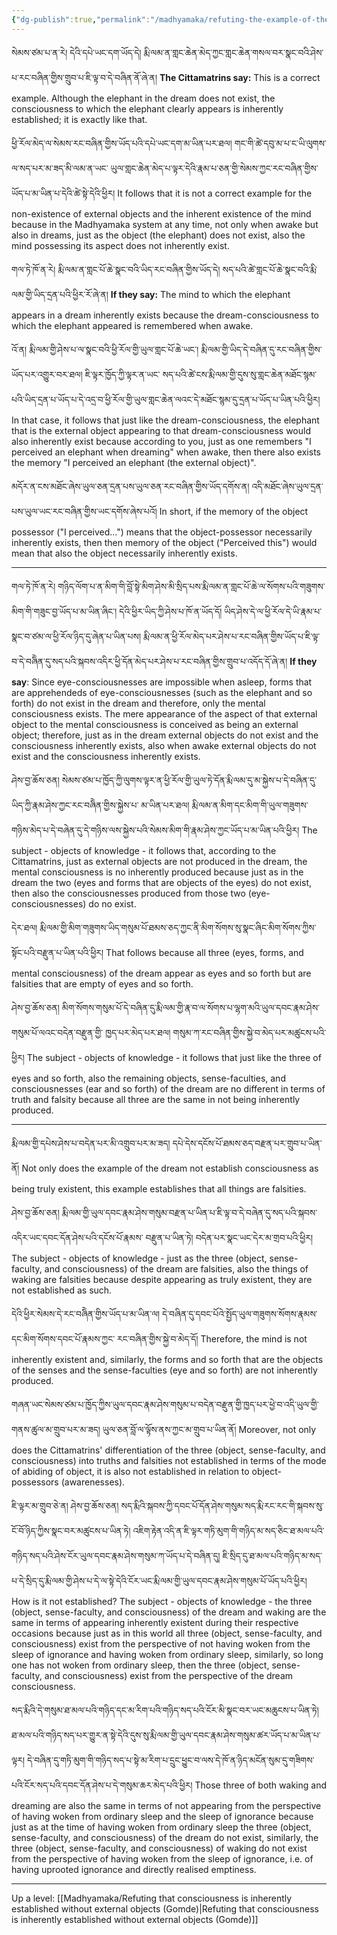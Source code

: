 ```yaml
---
{"dg-publish":true,"permalink":"/madhyamaka/refuting-the-example-of-the-dream/"}
---
```


སེམས་ཙམ་པ་ན་རེ། དེའི་དཔེ་ཡང་དག་ཡོད་དེ། རྨི་ལམ་ན་གླང་ཆེན་མེད་ཀྱང་གླང་ཆེན་གསལ་བར་སྣང་བའི་ཤེས་པ་རང་བཞིན་གྱིས་གྲུབ་པ་ཇི་ལྟ་བ་དེ་བཞིན་ནོ་ཞེ་ན།
**The Cittamatrins say:** This is a correct example. Although the elephant in the dream does not exist, the consciousness to which the elephant clearly appears is inherently established; it is exactly like that.

ཕྱི་རོལ་མེད་ལ་སེམས་རང་བཞིན་གྱིས་ཡོད་པའི་དཔེ་ཡང་དག་མ་ཡིན་པར་ཐལ། གང་གི་ཚེ་དབུ་མ་པ་ང་ཡི་ལུགས་ལ་སད་པར་མ་ཟད་མི་ལམ་ན་ཡང་
ཡུལ་གླང་ཆེན་མེད་པ་ལྟར་དེའི་རྣམ་པ་ཅན་གྱི་སེམས་ཀྱང་རང་བཞིན་གྱིས་ཡོད་པ་མ་ཡིན་པ་དེའི་ཚེ་སྟེ་དེའི་ཕྱིར།
It follows that it is not a correct example for the non-existence of external objects and the inherent existence of the mind because in the Madhyamaka system at any time, not only when awake but also in dreams, just as the object (the elephant) does not exist, also the mind possessing its aspect does not inherently exist.

གལ་ཏེ་ཁོ་ན་རེ། རྨི་ལམ་ན་གླང་པོ་ཆེ་སྣང་བའི་ཡིད་རང་བཞིན་གྱིས་ཡོད་དེ། སད་པའི་ཚེ་གླང་པོ་ཆེ་སྣང་བའི་རྨི་ལམ་གྱི་ཡིད་དྲན་པའི་ཕྱིར་རོ་ཞེ་ན། 
**If they say:** The mind to which the elephant appears in a dream inherently exists because the dream-consciousness to which the elephant appeared is remembered when awake.

འོ་ན། རྨི་ལམ་གྱི་ཤེས་པ་ལ་སྣང་བའི་ཕྱི་རོལ་གྱི་ཡུལ་གླང་པོ་ཆེ་ཡང་། རྨི་ལམ་གྱི་ཡིད་དེ་བཞིན་དུ་རང་བཞིན་གྱིས་ཡོད་པར་འགྱུར་བར་ཐལ། ཇི་ལྟར་ཁྱོད་ཀྱི་ལྟར་ན་ཡང་
སད་པའི་ཚེ་ངས་རྨི་ལམ་གྱི་དུས་སུ་གླང་ཆེན་མཐོང་སྙམ་པའི་ཡིད་དྲན་པ་ཡོད་པ་དེ་འདྲ་བ་ཕྱི་རོལ་གྱི་ཡུལ་གླང་ཆེན་ལའང་དེ་མཐོང་སྙམ་དུ་དྲན་པ་ཡོད་པ་ཡིན་པའི་ཕྱིར། 
In that case, it follows that just like the dream-consciousness, the elephant that is the external object appearing to that dream-consciousness would also inherently exist because according to you, just as one remembers "I perceived an elephant when dreaming" when awake, then there also exists the memory "I perceived an elephant (the external object)".

མདོར་ན་ངས་མཐོང་ཞེས་ཡུལ་ཅན་དྲན་པས་ཡུལ་ཅན་རང་བཞིན་གྱིས་ཡོད་དགོས་ན། འདི་མཐོང་ཞེས་ཡུལ་དྲན་པས་ཡུལ་ཡང་རང་བཞིན་གྱིས་ཡང་དགོས་ཞེས་པའོ།
In short, if the memory of the object possessor ("I perceived...") means that the object-possessor necessarily inherently exists, then then memory of the object ("Perceived this") would mean that also the object necessarily inherently exists.

---
གལ་ཏེ་ཁོ་ན་རེ། གཉིད་ལོག་པ་ན་མིག་གི་བློ་སྟེ་མིག་ཤེས་མི་སྲིད་པས་རྨི་ལམ་ན་གླང་པོ་ཆེ་ལ་སོགས་པའི་གཟུགས་མིག་གི་གཟུང་བྱ་ཡོད་པ་མ་ཡིན་ཞིང་། 
དེའི་ཕྱིར་ཡིད་ཀྱི་ཤེས་པ་ཁོ་ན་ཡོད་དོ། ཡིད་ཤེས་དེ་ལ་ཕྱི་རོལ་དེ་ཡི་རྣམ་པ་སྣང་བ་ཙམ་ལ་ཕྱི་རོལ་ཉིད་དུ་ཞེན་པ་ཡིན་པས། 
རྨི་ལམ་ན་ཕྱི་རོལ་མེད་པར་ཤེས་པ་རང་བཞིན་གྱིས་ཡོད་པ་ཇི་ལྟ་བ་དེ་བཞིེན་དུ་སད་པའི་སྐབས་འདིར་ཕྱི་དོན་མེད་པར་ཤེས་པ་རང་བཞིན་གྱིས་གྲུབ་པ་འདོད་དོ་ཞེ་ན། 
**If they say**: Since eye-consciousnesses are impossible when asleep, forms that are apprehendeds of eye-consciousnesses (such as the elephant and so forth) do not exist in the dream and therefore, only the mental consciousness exists. The mere appearance of the aspect of that external object to the mental consciousness is conceived as being an external object; therefore, just as in the dream external objects do not exist and the consciousness inherently exists, also when awake external objects do not exist and the consciousness inherently exists.

ཤེས་བྱ་ཆོས་ཅན། སེམས་ཙམ་པ་ཁྱོད་ཀྱི་ལུགས་ལྟར་ན་ཕྱི་རོལ་གྱི་ཡུལ་ཏེ་དོན་རྨི་ལམ་དུ་མ་སྐྱེས་པ་དེ་བཞིན་དུ་ཡིད་ཀྱི་རྣམ་ཤེས་ཀྱང་རང་བཞིེན་གྱིས་སྐྱེས་པ་
མ་ཡིན་པར་ཐལ། རྨི་ལམ་ན་མིག་དང་མིག་གི་ཡུལ་གཟུགས་གཉིས་མེད་པ་དེ་བཞེན་དུ་དེ་གཉིས་ལས་སྐྱེས་པའི་སེམས་མིག་གི་རྣམ་ཤེས་ཀྱང་ཡོད་པ་མ་ཡིན་པའི་ཕྱིར། 
The subject - objects of knowledge - it follows that, according to the Cittamatrins, just as external objects are not produced in the dream, the mental consciousness is no inherently produced because just as in the dream the two (eyes and forms that are objects of the eyes) do not exist, then also the consciousnesses produced from those two (eye-consciousnesses) do no exist.

དེར་ཐལ། རྨི་ལམ་གྱི་མིག་གཟུགས་ཡིད་གསུམ་པོ་ཐམས་ཅད་ཀྱང་ནི་མིག་སོགས་སུ་སྣང་ཞིང་མིག་སོགས་ཀྱིས་སྟོང་པའི་བརྫུན་པ་ཡིན་པའི་ཕྱིར།
That follows because all three (eyes, forms, and mental consciousness) of the dream appear as eyes and so forth but are falsities that are empty of eyes and so forth.

ཤེས་བྱ་ཆོས་ཅན། མིག་སོགས་གསུམ་པོ་དེ་བཞིན་དུ་རྨི་ལམ་གྱི་རྣ་བ་ལ་སོགས་པ་ལྷག་མའི་ཡུལ་དབང་རྣམ་ཤེས་གསུམ་པོ་ལའང་བདེན་བརྫུན་གྱི་
ཁྱད་པར་མེད་པར་ཐལ། གསུམ་ཀ་རང་བཞིན་གྱིས་སྐྱེ་བ་མེད་པར་མཚུངས་པའི་ཕྱིར།
The subject - objects of knowledge - it follows that just like the three of eyes and so forth, also the remaining objects, sense-faculties, and consciousnesses (ear and so forth) of the dream are no different in terms of truth and falsity because all three are the same in not being inherently produced.

---
རྨི་ལམ་གྱི་དཔེས་ཤེས་པ་བདེན་པར་མི་འགྲུབ་པར་མ་ཟད། དཔེ་དེས་དངོས་པོ་ཐམས་ཅད་བརྫན་པར་གྲུབ་པ་ཡིན་ནོ།
Not only does the example of the dream not establish consciousness as being truly existent, this example establishes that all things are falsities.

ཤེས་བྱ་ཆོས་ཅན། རྨི་ལམ་གྱི་ཡུལ་དབང་རྣམ་ཤེས་གསུམ་བརྫན་པ་ཡིན་པ་ཇི་ལྟ་བ་དེ་བཞེན་དུ་སད་པའི་སྐབས་འདིར་ཡང་དབང་དོན་ཤེས་པའི་དངོས་པོ་རྣམས་
བརྫུན་པ་ཡིན་ཏེ། བདེན་པར་སྣང་ཡང་དེར་མ་གྲབ་པའི་ཕྱིར།
The subject - objects of knowledge - just as the three (object, sense-faculty, and consciousness) of the dream are falsities, also the things of waking are falsities because despite appearing as truly existent, they are not established as such.

དེའི་ཕྱིར་སེམས་དེ་རང་བཞིེན་གྱིས་ཡོད་པ་མ་ཡིན་ལ། དེ་བཞིན་དུ་དབང་པོའེ་སྤྱོད་ཡུལ་གཟུགས་སོགས་རྣམས་དང་མིག་སོགས་དབང་པོ་རྣམས་ཀྱང་
རང་བཞིན་གྱིས་སྐྱེ་བ་མེད་དོ།
Therefore, the mind is not inherently existent and, similarly, the forms and so forth that are the objects of the senses and the sense-faculties (eye and so forth) are not inherently produced.

གཞན་ཡང་སེམས་ཙམ་པ་ཁྱོད་ཀྱིས་ཡུལ་དབང་རྣམ་ཤེས་གསུམ་པ་བདེན་བརྫུན་གྱི་ཁྱད་པར་ཕྱེ་བ་འདི་ཡུལ་གྱི་གནས་ཚུལ་མ་གྲུབ་པར་མ་ཟད། 
ཡུལ་ཅན་བློ་ལ་ལྟོས་ནས་ཀྱང་མ་གྲུབ་པ་ཡིན་ནོ།
Moreover, not only does the Cittamatrins' differentiation of the three (object, sense-faculty, and consciousness) into truths and falsities not established in terms of the mode of abiding of object, it is also not established in relation to object-possessors (awarenesses).

ཇི་ལྟར་མ་གྲུབ་ཅེ་ན། ཤེས་བྱ་ཆོས་ཅན། སད་རྨིའི་སྐབས་ཀྱི་དབང་པོ་དོན་ཤེས་གསུམ་སད་རྨི་རང་རང་གི་སྐབས་སུ་ངོ་བོ་ཉིད་ཀྱིས་སྣང་བར་མཚུངས་པ་ཡིན་ཏེ། 
འཇིག་རྟེན་འདི་ན་ཇི་ལྟར་གཏི་མུག་གི་གཉིད་མ་སད་ཅིང་ཐ་མལ་པའི་གཉིད་སད་པའི་ཤེས་ངོར་ཡུལ་དབང་རྣམ་ཤེས་གསུམ་ཀ་ཡོད་པ་དེ་བཞིན་དུ།
ཇི་སྲིད་དུ་ཐ་མལ་པའི་གཉིད་མ་སད་པ་དེ་སྲིད་དུ་རྨི་ལམ་གྱི་ཤེས་པ་དེ་ལ་སྟེ་དེའི་ངོར་ཡང་རྨི་ལམ་གྱི་ཡུལ་དབང་རྣམ་ཤེས་གསུམ་པོ་ཡོད་པའི་ཕྱིར།
How is it not established? The subject - objects of knowledge - the three (object, sense-faculty, and consciousness) of the dream and waking are the same in terms of appearing inherently existent during their respective occasions because just as in this world all three (object, sense-faculty, and consciousness) exist from the perspective of not having woken from the sleep of ignorance and having woken from ordinary sleep, similarly, so long one has not woken from ordinary sleep, then the three (object, sense-faculty, and consciousness) exist from the perspective of the dream consciousness.

སད་རྨིའི་དེ་གསུམ་ཐ་མལ་པའི་གཉིད་དང་མ་རིག་པའི་གཉིད་སད་པའི་ངོར་མི་སྣང་བར་ཡང་མཆུངས་པ་ཡིན་ཏེ། 
ཐ་མལ་པའི་གཉིད་སད་པར་གྱུར་ན་སྟེ་དེའི་དུས་སུ་རྨི་ལམ་གྱི་ཡུལ་དབང་རྣམ་ཤེས་གསུམ་ཚར་ཡོད་པ་མ་ཡིན་པ་ལྟར། 
དེ་བཞིན་དུ་གཏི་མུག་གི་གཉིད་སད་པ་སྟེ་མ་རིག་པ་དྲུང་ཕྱུང་བ་ལས་དེ་ཁོ་ན་ཉིད་མངོན་སུམ་དུ་གཟིགས་པའི་ངོར་སད་པའི་དབང་དོན་ཤེས་པ་དེ་གསུམ་ཆར་མེད་པའི་ཕྱིར།
Those three of both waking and dreaming are also the same in terms of not appearing from the perspective of having woken from ordinary sleep and the sleep of ignorance because just as at the time of having woken from ordinary sleep the three (object, sense-faculty, and consciousness) of the dream do not exist, similarly, the three (object, sense-faculty, and consciousness) of waking do not exist from the perspective of having woken from the sleep of ignorance, i.e. of having uprooted ignorance and directly realised emptiness.


---
Up a level: [[Madhyamaka/Refuting that consciousness is inherently established without external objects (Gomde)\|Refuting that consciousness is inherently established without external objects (Gomde)]]